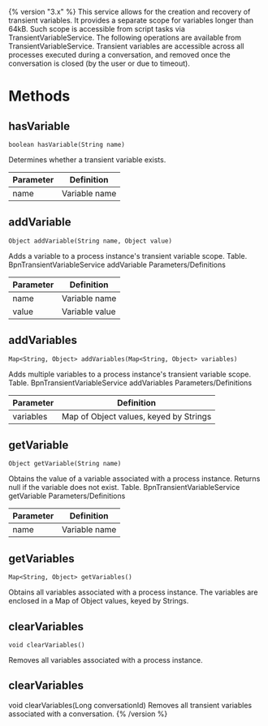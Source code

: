 {% version "3.x" %}
This service allows for the creation and recovery of transient variables. It provides a separate scope for variables longer than 64kB. Such scope is accessible from script tasks via TransientVariableService.
The following operations are available from TransientVariableService. Transient variables are accessible across all processes executed during a conversation, and removed once the conversation is closed (by the user or due to timeout).
# Methods
## hasVariable
    boolean hasVariable(String name)
Determines whether a transient variable exists.

| Parameter | Definition |
| ----|----|
| name | Variable name |

## addVariable
    Object addVariable(String name, Object value)
Adds a variable to a process instance's transient variable scope.
Table. BpnTransientVariableService addVariable Parameters/Definitions

| Parameter | Definition |
| ----|----|
| name | Variable name |
| value | Variable value |

## addVariables
    Map<String, Object> addVariables(Map<String, Object> variables)
Adds multiple variables to a process instance's transient variable scope.
Table. BpnTransientVariableService addVariables Parameters/Definitions

| Parameter | Definition |
| ----|----|
| variables | Map of Object values, keyed by Strings |

## getVariable
    Object getVariable(String name)
Obtains the value of a variable associated with a process instance. Returns null if the variable does not exist.
Table. BpnTransientVariableService getVariable Parameters/Definitions

| Parameter | Definition |
| ----|----|
| name | Variable name |

## getVariables
    Map<String, Object> getVariables()
Obtains all variables associated with a process instance. The variables are enclosed in a Map of Object values, keyed by Strings.
## clearVariables
    void clearVariables()
Removes all variables associated with a process instance.
## clearVariables
void clearVariables(Long conversationId)
Removes all transient variables associated with a conversation.
{% /version %}
